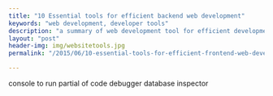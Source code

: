 ```yaml
---
title: "10 Essential tools for efficient backend web development"
keywords: "web development, developer tools"
description: "a summary of web development tool for efficient development"
layout: "post"
header-img: img/websitetools.jpg
permalink: "/2015/06/10-essential-tools-for-efficient-frontend-web-development"

---
```


console to run partial of code
debugger
database inspector